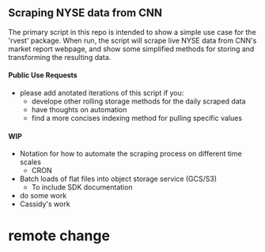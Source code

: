 ## Scraping NYSE data from CNN ##

The primary script in this repo is intended to show a simple use case for the 'rvest' package. When run, the script will scrape live NYSE data from CNN's market report webpage, and show some simplified methods for storing and transforming the resulting data.

#### Public Use Requests
  * please add anotated iterations of this script if you:
      * develope other rolling storage methods for the daily scraped data
      * have thoughts on automation
      * find a more concises indexing method for pulling specific values
      
#### WIP
  * Notation for how to automate the scraping process on different time scales
      * CRON
  * Batch loads of flat files into object storage service (GCS/S3)
      * To include SDK documentation
  * do some work
  * Cassidy's work
  # remote change
